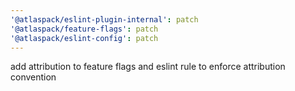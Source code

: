 ```yaml
---
'@atlaspack/eslint-plugin-internal': patch
'@atlaspack/feature-flags': patch
'@atlaspack/eslint-config': patch
---
```


add attribution to feature flags and eslint rule to enforce attribution convention
